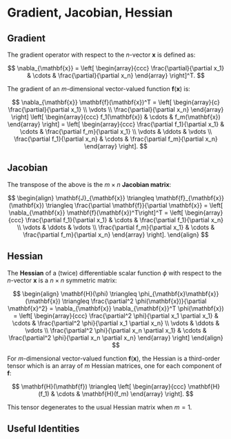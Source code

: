 # Gradient, Jacobian, Hessian

## Gradient

The gradient operator with respect to the $n$-vector $\mathbf{x}$ is defined as:

$$
\nabla_{\mathbf{x}} = \left[
\begin{array}{ccc}
\frac{\partial}{\partial x_1}
&
\cdots &
\frac{\partial}{\partial x_n}
\end{array}
\right]^T.
$$

The gradient of an $m$-dimensional vector-valued function $\mathbf{f}(\mathbf{x})$ is:

$$
\nabla_{\mathbf{x}} \mathbf{f}(\mathbf{x})^T =
\left[
\begin{array}{c}
\frac{\partial}{\partial x_1} \\
\vdots \\
\frac{\partial}{\partial x_n}
\end{array}
\right]
\left[
\begin{array}{ccc}
f_1(\mathbf{x}) & \cdots & f_m(\mathbf{x})
\end{array}
\right] =
\left[
\begin{array}{ccc}
\frac{\partial f_1}{\partial x_1} & \cdots & \frac{\partial f_m}{\partial x_1} \\
\vdots & \ddots & \vdots \\
\frac{\partial f_1}{\partial x_n} & \cdots & \frac{\partial f_m}{\partial x_n}
\end{array}
\right].
$$

## Jacobian

The transpose of the above is the $m \times n$ **Jacobian matrix**:

$$
\begin{align}
\mathbf{J}_{\mathbf{x}} \triangleq \mathbf{f}_{\mathbf{x}}(\mathbf{x}) \triangleq \frac{\partial \mathbf{f}}{\partial \mathbf{x}} = \left[ \nabla_{\mathbf{x}} \mathbf{f}(\mathbf{x})^T\right]^T =
\left[
\begin{array}{ccc}
\frac{\partial f_1}{\partial x_1} & \cdots & \frac{\partial f_1}{\partial x_n} \\
\vdots & \ddots & \vdots \\
\frac{\partial f_m}{\partial x_1} & \cdots & \frac{\partial f_m}{\partial x_n}
\end{array}
\right].
\end{align}
$$

## Hessian

The **Hessian** of a (twice) differentiable scalar function $\phi$ with respect to the $n$-vector $\mathbf{x}$ is a $n \times n$ symmetric matrix:

$$
\begin{align}
\mathbf{H}(\phi) \triangleq
\phi_{\mathbf{x}\mathbf{x}}(\mathbf{x}) \triangleq \frac{\partial^2 \phi(\mathbf{x})}{\partial \mathbf{x}^2} = \nabla_{\mathbf{x}} \nabla_{\mathbf{x}}^T \phi(\mathbf{x}) =
\left[
\begin{array}{ccc}
\frac{\partial^2 \phi}{\partial x_1 \partial x_1} & \cdots & \frac{\partial^2 \phi}{\partial x_1 \partial x_n} \\ \vdots & \ddots & \vdots \\
\frac{\partial^2 \phi}{\partial x_n \partial x_1} & \cdots & \frac{\partial^2 \phi}{\partial x_n \partial x_n}
\end{array}
\right]
\end{align}
$$

For $m$-dimensional vector-valued function $\mathbf{f}(\mathbf{x})$, the Hessian is a third-order tensor which is an array of $m$ Hessian matrices, one for each component of $\mathbf{f}$:

$$
\mathbf{H}(\mathbf{f}) \triangleq
\left[
\begin{array}{ccc}
\mathbf{H}(f_1) & \cdots & \mathbf{H}(f_m)
\end{array}
\right].
$$

This tensor degenerates to the usual Hessian matrix when $m = 1$.

## Useful Identities

